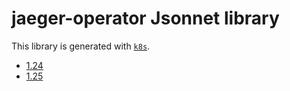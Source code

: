 # jaeger-operator Jsonnet library

This library is generated with [`k8s`](https://github.com/jsonnet-libs/k8s).

- [1.24](1.24/README.md)
- [1.25](1.25/README.md)

